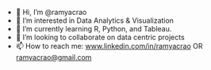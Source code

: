 - 👋 Hi, I’m @ramyacrao
- 👀 I’m interested in Data Analytics & Visualization
- 🌱 I’m currently learning R, Python, and Tableau.
- 💞️ I’m looking to collaborate on data centric projects
- 📫 How to reach me: www.linkedin.com/in/ramyacrao OR ramyacrao@gmail.com

<!---
ramyacrao/ramyacrao is a ✨ special ✨ repository because its `README.md` (this file) appears on your GitHub profile.
You can click the Preview link to take a look at your changes.
--->
